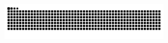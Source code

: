 <a href="https://github.com/marketplace/actions/generate-snake-game-from-github-contribution-grid">
  <picture>
    <source media="(prefers-color-scheme: dark)" srcset="https://raw.githubusercontent.com/mirion-dev/mirion-dev/output/snake-dark.svg">
    <img alt="snake" src="https://raw.githubusercontent.com/mirion-dev/mirion-dev/output/snake.svg">
  </picture>
</a>